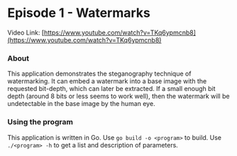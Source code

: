 # Episode 1 - Watermarks

Video Link: [https://www.youtube.com/watch?v=TKq6ypmcnb8](https://www.youtube.com/watch?v=TKq6ypmcnb8)

### About

This application demonstrates the steganography technique of watermarking. It can embed a watermark into a base image with the requested bit-depth, which can later be extracted. If a small enough bit depth (around 8 bits or less seems to work well), then the watermark will be undetectable in the base image by the human eye.

### Using the program

This application is written in Go. Use `go build -o <program>` to build. Use `./<program> -h` to get a list and description of parameters.
